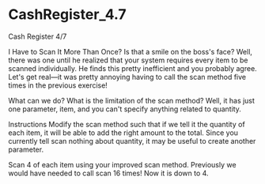 # CashRegister_4.7
Cash Register 4/7

I Have to Scan It More Than Once?
Is that a smile on the boss's face? Well, there was one until he realized that your system requires every item to be scanned individually. He finds this pretty inefficient and you probably agree. Let's get real—it was pretty annoying having to call the scan method five times in the previous exercise!

What can we do? What is the limitation of the scan method? Well, it has just one parameter, item, and you can't specify anything related to quantity.

Instructions
Modify the scan method such that if we tell it the quantity of each item, it will be able to add the right amount to the total. Since you currently tell scan nothing about quantity, it may be useful to create another parameter.

Scan 4 of each item using your improved scan method. Previously we would have needed to call scan 16 times! Now it is down to 4.
